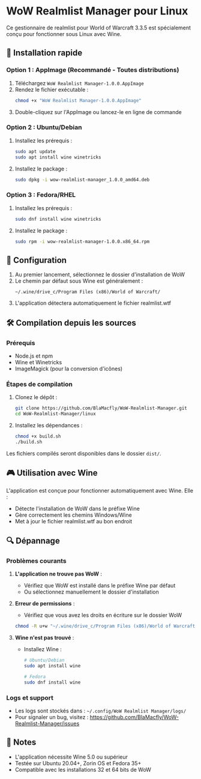 # WoW Realmlist Manager pour Linux

Ce gestionnaire de realmlist pour World of Warcraft 3.3.5 est spécialement conçu pour fonctionner sous Linux avec Wine.

## 🚀 Installation rapide

### Option 1 : AppImage (Recommandé - Toutes distributions)
1. Téléchargez `WoW Realmlist Manager-1.0.0.AppImage`
2. Rendez le fichier exécutable :
   ```bash
   chmod +x "WoW Realmlist Manager-1.0.0.AppImage"
   ```
3. Double-cliquez sur l'AppImage ou lancez-le en ligne de commande

### Option 2 : Ubuntu/Debian
1. Installez les prérequis :
   ```bash
   sudo apt update
   sudo apt install wine winetricks
   ```
2. Installez le package :
   ```bash
   sudo dpkg -i wow-realmlist-manager_1.0.0_amd64.deb
   ```

### Option 3 : Fedora/RHEL
1. Installez les prérequis :
   ```bash
   sudo dnf install wine winetricks
   ```
2. Installez le package :
   ```bash
   sudo rpm -i wow-realmlist-manager-1.0.0.x86_64.rpm
   ```

## 🔧 Configuration

1. Au premier lancement, sélectionnez le dossier d'installation de WoW
2. Le chemin par défaut sous Wine est généralement :
   ```
   ~/.wine/drive_c/Program Files (x86)/World of Warcraft/
   ```
3. L'application détectera automatiquement le fichier realmlist.wtf

## 🛠️ Compilation depuis les sources

### Prérequis
- Node.js et npm
- Wine et Winetricks
- ImageMagick (pour la conversion d'icônes)

### Étapes de compilation
1. Clonez le dépôt :
   ```bash
   git clone https://github.com/BlaMacfly/WoW-Realmlist-Manager.git
   cd WoW-Realmlist-Manager/linux
   ```

2. Installez les dépendances :
   ```bash
   chmod +x build.sh
   ./build.sh
   ```

Les fichiers compilés seront disponibles dans le dossier `dist/`.

## 🎮 Utilisation avec Wine

L'application est conçue pour fonctionner automatiquement avec Wine. Elle :
- Détecte l'installation de WoW dans le préfixe Wine
- Gère correctement les chemins Windows/Wine
- Met à jour le fichier realmlist.wtf au bon endroit

## 🔍 Dépannage

### Problèmes courants

1. **L'application ne trouve pas WoW** :
   - Vérifiez que WoW est installé dans le préfixe Wine par défaut
   - Ou sélectionnez manuellement le dossier d'installation

2. **Erreur de permissions** :
   - Vérifiez que vous avez les droits en écriture sur le dossier WoW
   ```bash
   chmod -R u+w "~/.wine/drive_c/Program Files (x86)/World of Warcraft/"
   ```

3. **Wine n'est pas trouvé** :
   - Installez Wine :
     ```bash
     # Ubuntu/Debian
     sudo apt install wine

     # Fedora
     sudo dnf install wine
     ```

### Logs et support

- Les logs sont stockés dans : `~/.config/WoW Realmlist Manager/logs/`
- Pour signaler un bug, visitez : https://github.com/BlaMacfly/WoW-Realmlist-Manager/issues

## 📝 Notes

- L'application nécessite Wine 5.0 ou supérieur
- Testée sur Ubuntu 20.04+, Zorin OS et Fedora 35+
- Compatible avec les installations 32 et 64 bits de WoW
